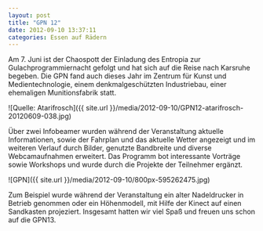 ```yaml
---
layout: post
title: "GPN 12"
date: 2012-09-10 13:37:11
categories: Essen auf Rädern
---
```

Am 7. Juni ist der Chaospott der Einladung des Entropia zur Gulachprogrammiernacht gefolgt und hat sich auf die Reise nach Karsruhe begeben. Die GPN fand auch dieses Jahr im Zentrum für Kunst und Medientechnologie, einem denkmalgeschützten Industriebau, einer ehemaligen Munitionsfabrik statt. 

![Quelle: Atarifrosch]({{ site.url }}/media/2012-09-10/GPN12-atarifrosch-20120609-038.jpg)

Über zwei Infobeamer wurden während der Veranstaltung aktuelle Informationen, sowie der Fahrplan und das aktuelle Wetter angezeigt und im weiteren Verlauf durch Bilder, genutzte Bandbreite und diverse Webcamaufnahmen erweitert. Das Programm bot interessante Vorträge sowie Workshops und wurde durch die Projekte der Teilnehmer ergänzt.

![GPN]({{ site.url }}/media/2012-09-10/800px-595262475.jpg)

Zum Beispiel wurde während der Veranstaltung ein alter Nadeldrucker in Betrieb genommen oder ein Höhenmodell, mit Hilfe der Kinect auf einen Sandkasten projeziert. Insgesamt hatten wir viel Spaß und freuen uns schon auf die GPN13.